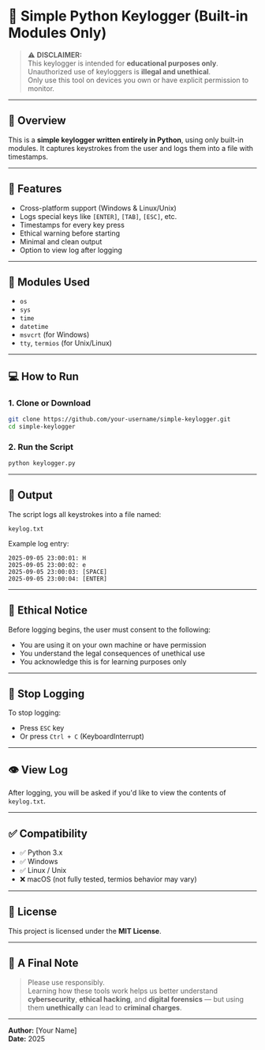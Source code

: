 # 🔑 Simple Python Keylogger (Built-in Modules Only)

> ⚠️ **DISCLAIMER:**  
> This keylogger is intended for **educational purposes only**.  
> Unauthorized use of keyloggers is **illegal and unethical**.  
> Only use this tool on devices you own or have explicit permission to monitor.

---

## 📌 Overview

This is a **simple keylogger written entirely in Python**, using only built-in modules. It captures keystrokes from the user and logs them into a file with timestamps.

---

## 🚀 Features

- Cross-platform support (Windows & Linux/Unix)
- Logs special keys like `[ENTER]`, `[TAB]`, `[ESC]`, etc.
- Timestamps for every key press
- Ethical warning before starting
- Minimal and clean output
- Option to view log after logging

---

## 🧱 Modules Used

- `os`
- `sys`
- `time`
- `datetime`
- `msvcrt` (for Windows)
- `tty`, `termios` (for Unix/Linux)

---

## 💻 How to Run

### 1. Clone or Download
```bash
git clone https://github.com/your-username/simple-keylogger.git
cd simple-keylogger
```

### 2. Run the Script
```bash
python keylogger.py
```

---

## 📂 Output

The script logs all keystrokes into a file named:

```
keylog.txt
```

Example log entry:
```
2025-09-05 23:00:01: H
2025-09-05 23:00:02: e
2025-09-05 23:00:03: [SPACE]
2025-09-05 23:00:04: [ENTER]
```

---

## 📜 Ethical Notice

Before logging begins, the user must consent to the following:

- You are using it on your own machine or have permission
- You understand the legal consequences of unethical use
- You acknowledge this is for learning purposes only

---

## 🛑 Stop Logging

To stop logging:
- Press `ESC` key
- Or press `Ctrl + C` (KeyboardInterrupt)

---

## 👁️ View Log

After logging, you will be asked if you'd like to view the contents of `keylog.txt`.

---

## ✅ Compatibility

- ✅ Python 3.x
- ✅ Windows
- ✅ Linux / Unix
- ❌ macOS (not fully tested, termios behavior may vary)

---

## 📖 License

This project is licensed under the **MIT License**.

---

## 🙏 A Final Note

> Please use responsibly.  
> Learning how these tools work helps us better understand **cybersecurity**, **ethical hacking**, and **digital forensics** — but using them **unethically** can lead to **criminal charges**.

---

**Author:** [Your Name]  
**Date:** 2025
